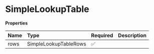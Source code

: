 # SimpleLookupTable

**Properties**

| Name | Type                  | Required | Description |
| :--- | :-------------------- | :------- | :---------- |
| rows | SimpleLookupTableRows | ✅       |             |

